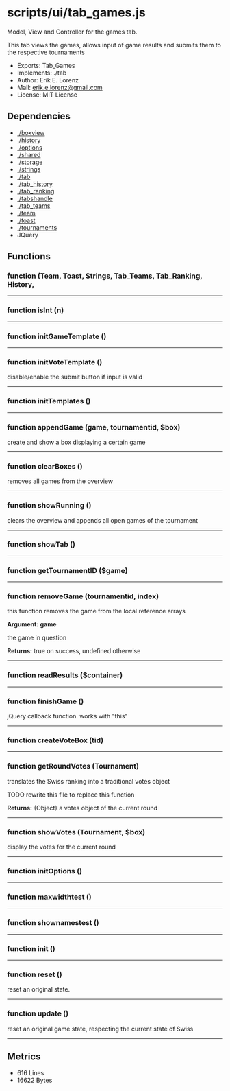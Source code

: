 # scripts/ui/tab_games.js


Model, View and Controller for the games tab.

This tab views the games, allows input of game results and submits them to
the respective tournaments

* Exports: Tab_Games
* Implements: ./tab
* Author: Erik E. Lorenz 
* Mail: <erik.e.lorenz@gmail.com>
* License: MIT License


## Dependencies

* <a href="./boxview.html">./boxview</a>
* <a href="./history.html">./history</a>
* <a href="./options.html">./options</a>
* <a href="./shared.html">./shared</a>
* <a href="./storage.html">./storage</a>
* <a href="./strings.html">./strings</a>
* <a href="./tab.html">./tab</a>
* <a href="./tab_history.html">./tab_history</a>
* <a href="./tab_ranking.html">./tab_ranking</a>
* <a href="./tabshandle.html">./tabshandle</a>
* <a href="./tab_teams.html">./tab_teams</a>
* <a href="./team.html">./team</a>
* <a href="./toast.html">./toast</a>
* <a href="./tournaments.html">./tournaments</a>
* JQuery


## Functions

###     function (Team, Toast, Strings, Tab_Teams, Tab_Ranking, History,

---

###       function isInt (n)

---

###       function initGameTemplate ()

---

###       function initVoteTemplate ()
disable/enable the submit button if input is valid

---


###       function initTemplates ()

---

###       function appendGame (game, tournamentid, $box)
create and show a box displaying a certain game

---


###       function clearBoxes ()
removes all games from the overview

---


###       function showRunning ()
clears the overview and appends all open games of the tournament

---


###       function showTab ()

---

###       function getTournamentID ($game)

---

###       function removeGame (tournamentid, index)
this function removes the game from the local reference arrays

**Argument:** **game**

the game in question

**Returns:** true on success, undefined otherwise

---


###       function readResults ($container)

---

###       function finishGame ()
jQuery callback function. works with "this"

---


###       function createVoteBox (tid)

---

###       function getRoundVotes (Tournament)
translates the Swiss ranking into a traditional votes object

TODO rewrite this file to replace this function


**Returns:** {Object} a votes object of the current round

---


###       function showVotes (Tournament, $box)
display the votes for the current round

---


###       function initOptions ()

---

###         function maxwidthtest ()

---

###         function shownamestest ()

---

###       function init ()

---

###       function reset ()
reset an original state.

---


###       function update ()
reset an original game state, respecting the current state of Swiss

---

## Metrics

* 616 Lines
* 16622 Bytes

